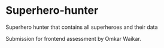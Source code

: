 # Superhero-hunter
Superhero hunter that contains all superheroes and their data 

Submission for frontend assessment by Omkar Waikar.
